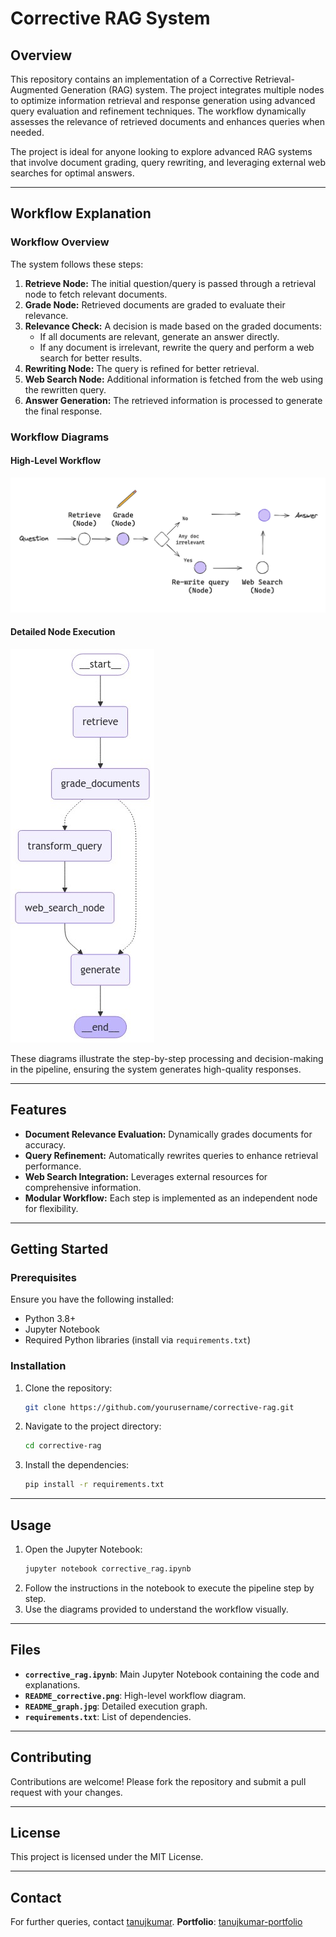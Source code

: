 
# Corrective RAG System

## Overview

This repository contains an implementation of a Corrective Retrieval-Augmented Generation (RAG) system. The project integrates multiple nodes to optimize information retrieval and response generation using advanced query evaluation and refinement techniques. The workflow dynamically assesses the relevance of retrieved documents and enhances queries when needed.

The project is ideal for anyone looking to explore advanced RAG systems that involve document grading, query rewriting, and leveraging external web searches for optimal answers.

---

## Workflow Explanation

### Workflow Overview

The system follows these steps:

1. **Retrieve Node:** The initial question/query is passed through a retrieval node to fetch relevant documents.
2. **Grade Node:** Retrieved documents are graded to evaluate their relevance.
3. **Relevance Check:** A decision is made based on the graded documents:
   - If all documents are relevant, generate an answer directly.
   - If any document is irrelevant, rewrite the query and perform a web search for better results.
4. **Rewriting Node:** The query is refined for better retrieval.
5. **Web Search Node:** Additional information is fetched from the web using the rewritten query.
6. **Answer Generation:** The retrieved information is processed to generate the final response.

### Workflow Diagrams

#### High-Level Workflow
![Corrective Workflow](https://github.com/Tanujkumar24/CORRECTIVE-RAG-WITH-LANGGRAPH/blob/main/graph/corrective.png)

#### Detailed Node Execution
![Detailed Graph](https://github.com/Tanujkumar24/CORRECTIVE-RAG-WITH-LANGGRAPH/blob/main/graph/graph.jpg)

These diagrams illustrate the step-by-step processing and decision-making in the pipeline, ensuring the system generates high-quality responses.

---

## Features

- **Document Relevance Evaluation:** Dynamically grades documents for accuracy.
- **Query Refinement:** Automatically rewrites queries to enhance retrieval performance.
- **Web Search Integration:** Leverages external resources for comprehensive information.
- **Modular Workflow:** Each step is implemented as an independent node for flexibility.

---

## Getting Started

### Prerequisites

Ensure you have the following installed:

- Python 3.8+
- Jupyter Notebook
- Required Python libraries (install via `requirements.txt`)

### Installation

1. Clone the repository:
   ```bash
   git clone https://github.com/yourusername/corrective-rag.git
   ```
2. Navigate to the project directory:
   ```bash
   cd corrective-rag
   ```
3. Install the dependencies:
   ```bash
   pip install -r requirements.txt
   ```

---

## Usage

1. Open the Jupyter Notebook:
   ```bash
   jupyter notebook corrective_rag.ipynb
   ```
2. Follow the instructions in the notebook to execute the pipeline step by step.
3. Use the diagrams provided to understand the workflow visually.

---

## Files

- **`corrective_rag.ipynb`**: Main Jupyter Notebook containing the code and explanations.
- **`README_corrective.png`**: High-level workflow diagram.
- **`README_graph.jpg`**: Detailed execution graph.
- **`requirements.txt`**: List of dependencies.

---

## Contributing

Contributions are welcome! Please fork the repository and submit a pull request with your changes.

---

## License

This project is licensed under the MIT License.

---

## Contact

For further queries, contact [tanujkumar](mailto:tanuj.mangalapally@gmail.com).
**Portfolio**: [tanujkumar-portfolio](https://tanujkumar24.github.io/Tanujkumar-portfolio/)
